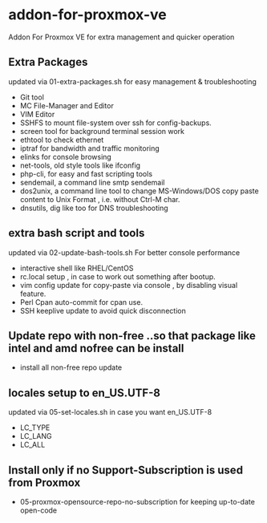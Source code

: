 # addon-for-proxmox-ve
Addon For Proxmox VE for extra management and quicker operation

## Extra Packages 
updated via 01-extra-packages.sh for easy management & troubleshooting
 - Git tool
 - MC File-Manager and Editor
 - VIM Editor
 - SSHFS to mount file-system over ssh for config-backups.
 - screen tool for background terminal session work
 - ethtool to check ethernet
 - iptraf for bandwidth and traffic monitoring
 - elinks for console browsing
 - net-tools, old style tools like ifconfig
 - php-cli, for easy and fast scripting tools
 - sendemail, a command line smtp sendemail
 - dos2unix, a command line tool to change MS-Windows/DOS copy paste content to Unix Format , i.e. without Ctrl-M char.
 - dnsutils, dig like too for DNS troubleshooting

## extra bash script and tools
updated via 02-update-bash-tools.sh For better console performance
- interactive shell like RHEL/CentOS
- rc.local setup , in case to work out something after bootup.
- vim config update for copy-paste via console , by disabling visual feature.
- Perl Cpan auto-commit for cpan use.
- SSH keeplive update to avoid quick disconnection

## Update repo with non-free ..so that package like intel and amd nofree can be install 
- install all non-free repo update

## locales setup to en_US.UTF-8
updated via 05-set-locales.sh in case you want en_US.UTF-8
- LC_TYPE
- LC_LANG
- LC_ALL

## Install only if no Support-Subscription is used from Proxmox
- 05-proxmox-opensource-repo-no-subscription for keeping up-to-date open-code



